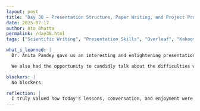 ```yaml
---
layout: post  
title: "Day 38 – Presentation Structure, Paper Writing, and Project Progress"  
date: 2025-07-17  
author: Ato Bhatta  
permalink: /day38.html  
tags: ["Scientific Writing", "Presentation Skills", "Overleaf", "Kahoot", "Teamwork"]

what_i_learned: |
  Dr. Anita Pandey gave us an interesting and enlightening presentation today when our entire team visited the Business Building.  She explained to us the components of a good scientific presentation, including the title, abstract, methodology, results, and conclusions that should be included on each slide.  Additionally, she provided us with an invaluable tutorial on how to properly prepare and organize a research paper on Overleaf.  It made it easier to understand how to keep the manuscript's tone academic and consistent throughout.

  We also had the opportunity to candidly talk about the difficulties we were having with our presentations and paper.  Everyone shared their ideas, and it was comforting to see that we weren't the only ones going through difficult times.  The criticism from Dr. Pandey was helpful and realistic.  After that, there was a lighthearted and humorous Kahoot session. We went back to our research lab later that day and concentrated on honing our project.  My group put a lot of effort into enhancing our paper's introduction by reworking our research framing and adding new insights.

blockers: |
  No blockers.

reflection: |
  I truly valued how today's lessons, conversation, and enjoyment were all balanced.  We took specific actions to enhance our writing and presentation skills during Dr. Pandey's workshop.  The atmosphere felt really cooperative because we were able to openly address our challenges.  I felt more productive than before writing the introduction with my team because we now knew what we were aiming for.  I learned from the day that support, camaraderie, and a little enjoyment may help make research feel less daunting and more rewarding.
---
```


